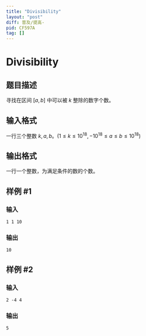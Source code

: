 ```yaml
---
title: "Divisibility"
layout: "post"
diff: 普及/提高-
pid: CF597A
tag: []
---
```


# Divisibility

## 题目描述

寻找在区间 $\left[a,b\right]$ 中可以被 $k$ 整除的数字个数。

## 输入格式

一行三个整数 $k,a,b$。$(1\leqslant k\leqslant10^{18},-10^{18}\leqslant a\leqslant b\leqslant10^{18})$

## 输出格式

一行一个整数，为满足条件的数的个数。

## 样例 #1

### 输入

```
1 1 10

```

### 输出

```
10

```

## 样例 #2

### 输入

```
2 -4 4

```

### 输出

```
5

```

